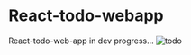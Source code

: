 # React-todo-webapp
React-todo-web-app in dev progress...
![todo](https://cloud.githubusercontent.com/assets/23314692/23966379/c598d764-09c3-11e7-904a-4a4900722383.jpg)

